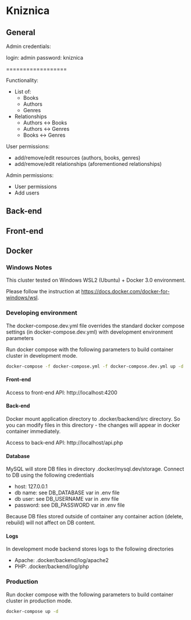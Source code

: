 # Kniznica

## General

Admin credentials:

login: admin
password: kniznica

==================

Functionality:
 - List of:
    - Books
    - Authors
    - Genres
 - Relationships
    - Authors <-> Books
    - Authors <-> Genres
    - Books <-> Genres
  
User permissions:
 - add/remove/edit resources (authors, books, genres)
 - add/remove/edit relationships (aforementioned relationships)
  
Admin permissions:
 - User permissions
 - Add users
  
## Back-end

## Front-end

## Docker

### Windows Notes

This cluster tested on Windows WSL2 (Ubuntu) + Docker 3.0 environment.

Please follow the instruction at https://docs.docker.com/docker-for-windows/wsl.

### Developing environment

The docker-compose.dev.yml file overrides the standard docker compose
settings (in docker-compose.dev.yml) with development environment parameters

Run docker compose with the following parameters to build container cluster in development mode.

```bash
docker-compose -f docker-compose.yml -f docker-compose.dev.yml up -d
```
#### Front-end

Access to front-end API: http://localhost:4200

#### Back-end

Docker mount application directory to .docker/backend/src directory.
So you can modify files in this directory - the changes will appear
in docker container immediately.

Access to back-end API: http://localhost/api.php

#### Database

MySQL will store DB files in directory .docker/mysql.dev/storage.
Connect to DB using the following credentials
- host: 127.0.0.1
- db name: see DB_DATABASE var in .env file
- db user: see DB_USERNAME var in .env file
- password: see DB_PASSWORD var in .env file

Because DB files stored outside of container any container action (delete, rebuild)
will not affect on DB content.

#### Logs

In development mode backend stores logs to the following directories

- Apache: .docker/backend/log/apache2
- PHP: .docker/backend/log/php


### Production

Run docker compose with the following parameters to build container cluster in production mode.

```bash
docker-compose up -d
```
